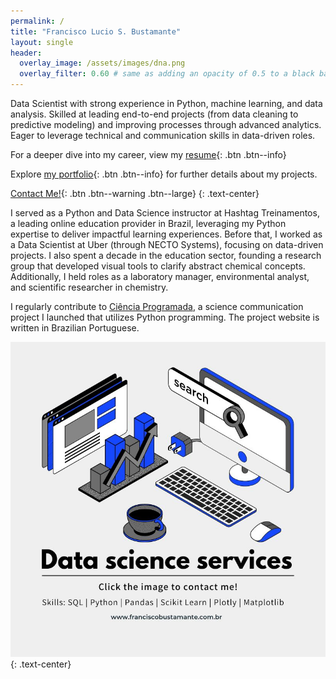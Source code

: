 ```yaml
---
permalink: /
title: "Francisco Lucio S. Bustamante"
layout: single
header:
  overlay_image: /assets/images/dna.png
  overlay_filter: 0.60 # same as adding an opacity of 0.5 to a black background
---
```


Data Scientist with strong experience in Python, machine learning, and data analysis.
Skilled at leading end-to-end projects (from data cleaning to predictive modeling) and
improving processes through advanced analytics. Eager to leverage technical and
communication skills in data-driven roles.

For a deeper dive into my career, view my [resume](about.md){:
.btn .btn--info}

Explore [my portfolio](portfolio.md){: .btn .btn--info} for
further details about my projects.

[Contact Me!](contact.md){: .btn .btn--warning .btn--large}
{: .text-center}

I served as a Python and Data Science instructor at Hashtag Treinamentos, a leading
online education provider in Brazil, leveraging my Python expertise to deliver impactful
learning experiences. Before that, I worked as a Data Scientist at Uber (through NECTO
Systems), focusing on data-driven projects. I also spent a decade in the education
sector, founding a research group that developed visual tools to clarify abstract
chemical concepts. Additionally, I held roles as a laboratory manager, environmental
analyst, and scientific researcher in chemistry.

I regularly contribute to [Ciência Programada](https://cienciaprogramada.com.br/), a
science communication project I launched that utilizes Python programming. The project
website is written in Brazilian Portuguese.

[![data_science_services](/assets/images/data_science_services.jpg)](/contact)
{: .text-center}

